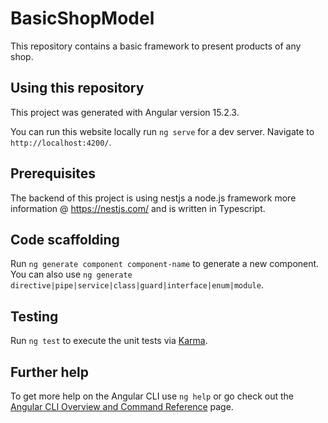 # BasicShopModel

This repository contains a basic framework to present products of any shop.


## Using this repository

This project was generated with Angular version 15.2.3.

You can run this website locally run `ng serve` for a dev server. Navigate to `http://localhost:4200/`.

## Prerequisites
The backend of this project is using nestjs a node.js framework more information @ https://nestjs.com/
and is written in Typescript.

## Code scaffolding

Run `ng generate component component-name` to generate a new component. You can also use `ng generate directive|pipe|service|class|guard|interface|enum|module`.


## Testing

Run `ng test` to execute the unit tests via [Karma](https://karma-runner.github.io).

## Further help

To get more help on the Angular CLI use `ng help` or go check out the [Angular CLI Overview and Command Reference](https://angular.io/cli) page.
